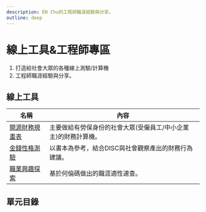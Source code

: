 ```yaml
---
description: EN Chu的工程師職涯經驗與分享。
outline: deep
---
```


# 線上工具&工程師專區

1. 打造給社會大眾的各種線上測驗/計算機
2. 工程師職涯經驗與分享。

## 線上工具

<table>
    <thead>
        <tr>
            <th>名稱</th>
            <th>內容</th>
        </tr>
    </thead>
    <tbody>
        <tr>
            <td>
                <a href="../plan.html">開源財務規畫表</a>
            </td>
            <td>主要做給有勞保身份的社會大眾(受僱員工/中小企業主)的財務計算機。</td>
        </tr>
        <tr>
            <td>
                <a href="../finance/disc.html">金錢性格測驗</a>
            </td>
            <td>以書本為參考，結合DISC與社會觀察產出的財務行為建議。</td>
        </tr>
        <tr>
            <td>
                <a href="../career/riasec.html">職業興趣探索</a>
            </td>
            <td>基於何倫碼做出的職涯適性速查。</td>
        </tr>
    </tbody>
</table>

## 單元目錄

<DigitalDocuments :items="digitalDocumentItems"></DigitalDocuments>

<!-- ## 外部優質課程

<Courses :modelValue="courseItems"></Courses> -->

<script setup>
import DigitalDocuments from '../components/digitalDocuments.vue'
import Courses from '../components/courses.vue'

const digitalDocumentItems = [
{
        url: './beginner',
        name: '軟體職涯入門',
        keywords: ['職涯探索', '學習', '履歷', '求職'],
        audience: ['資訊工程相關科系大三以上學生','欲轉職為軟體工程師的社會人士', '打算換工作的在職軟體工程師也可以來聽聽看'],
        rating: 2
    },
    {
        url: './web',
        name: '網站初學須知',
        keywords: ['較早的網站演進', '2016後的網站演進', '工程師作業環境', '全端自學經驗分享'],
        audience: ['想學習網站基本概念的初學者','想當工程師寫程式的待轉職者', '需要架站與工程師溝通的PM'],
        rating: 3
    },
    {
        url: './computer',
        name: '電腦DIY',
        keywords: ['主要元件', '次要元件', '其他周邊', '組裝'],
        audience: ['價格敏感型消費者', '想自己裝修電腦的人', '總感覺自己被店家宰羊的人'],
        rating: 3
    },
    {
        url: './blog-1',
        name: 'Vitepress無本部落格',
        keywords: ['環境建置', '本機運行', '發布與修改', '進階設定'],
        audience: ['想學習前端的初學者','厭倦隨著平台倒閉到處搬家的文字工作者', '不想負擔部落格託管費用的使用者'],
        rating: 3
    },
]

const courseItems = [
    {
        image: '/career/learnWeb.png',
        description: `LearnWeb Taiwan 旨在交流網頁領域相關資訊與技術，包含但不限於「前端」/「後端」/「UI、UX」/「PM」等職務相關內容，我們不定時會舉辦工作坊、講座、純聊天場，也歡迎剛入門與想學習網頁技術的朋友加入！`,
        name: 'LearnWeb-Taiwan',
        url: 'https://learnweb.tw/',
    },
]
</script>
